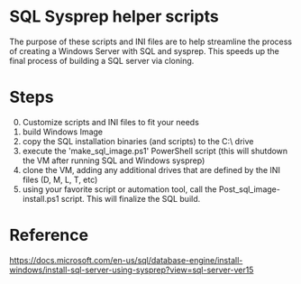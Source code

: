 # SQL Sysprep helper scripts
The purpose of these scripts and INI files are to help streamline the process of creating a Windows Server with SQL and sysprep.  This speeds up the final process of building a SQL server via cloning.

# Steps
0. Customize scripts and INI files to fit your needs
1. build Windows Image
2. copy the SQL installation binaries (and scripts) to the C:\ drive
3. execute the 'make_sql_image.ps1' PowerShell script (this will shutdown the VM after running SQL and Windows sysprep)
4. clone the VM, adding any additional drives that are defined by the INI files (D, M, L, T, etc)
5. using your favorite script or automation tool, call the Post_sql_image-install.ps1 script.  This will finalize the SQL build.  

# Reference
https://docs.microsoft.com/en-us/sql/database-engine/install-windows/install-sql-server-using-sysprep?view=sql-server-ver15



